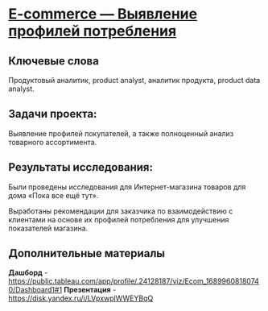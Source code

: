 # [E-commerce — Выявление профилей потребления](https://github.com/janemo7/Study-projects/blob/master/final/e-com/e-com.ipynb)
## Ключевые слова
Продуктовый аналитик, product analyst, аналитик продукта, product data analyst.
## Задачи проекта:
Выявление профилей покупателей, а также полноценный анализ товарного ассортимента.
## Результаты исследования:
Были проведены исследования для Интернет-магазина товаров для дома «Пока все ещё тут».

Выработаны рекомендации для заказчика по взаимодействию с клиентами на основе их профилей потребления для улучшения показателей магазина.
## Дополнительные материалы
**Дашборд** -  https://public.tableau.com/app/profile/.24128187/viz/Ecom_16899608180740/Dashboard1#1
**Презентация** - https://disk.yandex.ru/i/LVpxwplWWEYBqQ
